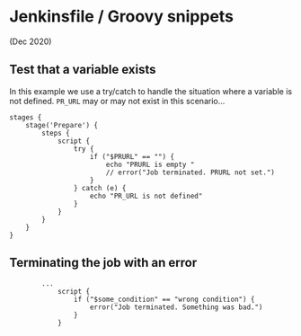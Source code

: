 # Jenkinsfile / Groovy snippets

(Dec 2020)

## Test that a variable exists
In this example we use a try/catch to handle the situation where a 
variable is not defined. `PR_URL` may or may not exist in this scenario...
```
stages {
    stage('Prepare') {
        steps {
            script {      
                try {
                    if ("$PRURL" == "") {
                        echo "PRURL is empty "
                        // error("Job terminated. PRURL not set.")
                    }
                } catch (e) {
                    echo "PR_URL is not defined"
                }
            }
        }
    }
}
```

## Terminating the job with an error
```
        ...
            script {
                if ("$some_condition" == "wrong condition") {
                    error("Job terminated. Something was bad.")
                }
            }     
```